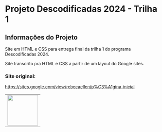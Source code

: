 # Projeto Descodificadas 2024 - Trilha 1

## Informações do Projeto

Site em HTML e CSS para entrega final da trilha 1 do programa Descodificadas 2024.

Site transcrito pra HTML e CSS a partir de um layout do Google sites.

### Site original:

https://sites.google.com/view/rebecaellen/p%C3%A1gina-inicial


<table>
  <tr>
    <td>
        <img src="https://avatars.githubusercontent.com/u/167144191" width="100px;"/><br>
    </td>
  </tr>
</table>